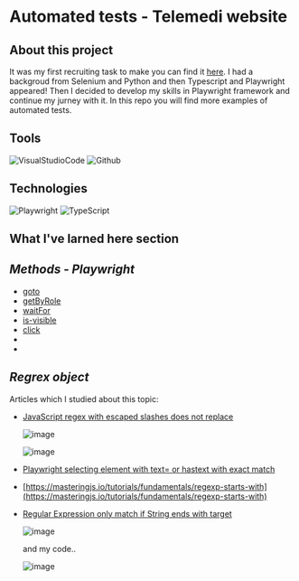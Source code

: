 # Automated tests - Telemedi website
## About this project
It was my first recruiting task to make you can find it [here](https://github.com/rkarolina/playwright_telemedi/blob/main/playwright/tests/zadanie_k_rozbicka.spec.ts). 
I had a backgroud from Selenium and Python and then Typescript and Playwright appeared!
Then I decided to develop my skills in Playwright framework and continue my jurney with it.
In this repo you will find more examples of automated tests.

## Tools
<img alt="VisualStudioCode" src="https://img.shields.io/badge/Visual_Studio_Code-0078D4?style=for-the-badge&logo=visual%20studio%20code&logoColor=white"/> <img alt="Github" src="https://img.shields.io/badge/GitHub-100000?style=for-the-badge&logo=github&logoColor=white"/> 

##  Technologies
<img alt="Playwright" src="https://img.shields.io/badge/Playwright-45ba4b?style=for-the-badge&logo=Playwright&logoColor=white"/> <img alt="TypeScript" src="https://img.shields.io/badge/TypeScript-007ACC?style=for-the-badge&logo=typescript&logoColor=white"/>

## What I've larned here section

### <h2> _Methods - Playwright_

- [goto](https://playwright.dev/docs/api/class-page#page-goto)
- [getByRole](https://playwright.dev/docs/api/class-page#page-get-by-role)
- [waitFor](https://playwright.dev/docs/api/class-locator#locator-wait-for)
- [is-visible](https://playwright.dev/docs/api/class-locator#locator-is-visible)
- [click]()
- []()
- []()


### <h2> _Regrex object_
Articles which I studied about this topic:
- [JavaScript regex with escaped slashes does not replace](https://stackoverflow.com/questions/4674237/javascript-regex-with-escaped-slashes-does-not-replace) <p>
![image](https://github.com/rkarolina/playwright_telemedi/assets/135992492/670361dd-f211-4b76-bc2a-255cec789024) <p>
![image](https://github.com/rkarolina/playwright_telemedi/assets/135992492/98ecd1fb-494a-4d25-9b56-1779747b04f1) <p>

- [Playwright selecting element with text= or hastext with exact match](https://stackoverflow.com/questions/72006542/playwright-selecting-element-with-text-or-hastext-with-exact-match) <p>
- [https://masteringjs.io/tutorials/fundamentals/regexp-starts-with](https://masteringjs.io/tutorials/fundamentals/regexp-starts-with) <p>
- [Regular Expression only match if String ends with target](https://stackoverflow.com/questions/24636814/regular-expression-only-match-if-string-ends-with-target) <p>
![image](https://github.com/rkarolina/playwright_telemedi/assets/135992492/f1425fb4-6988-461a-8a69-24826ca30bb8) <p>
and my code.. <p>
![image](https://github.com/rkarolina/playwright_telemedi/assets/135992492/5bc97bb5-9e09-4c59-8d93-73123322a637) <p>

